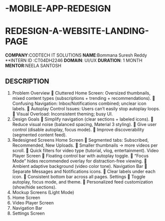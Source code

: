 # -MOBILE-APP-REDESIGN

# REDESIGN-A-WEBSITE-LANDING-PAGE

**COMPANY**:CODTECH IT SOLUTIONS
**NAME**:Bommana Suresh Reddy
**INTERN ID :CT04DH2246
**DOMAIN**: UI/UX
**DURATION**: 1 MONTH
**MENTOR**:NEELA SANTOSH

## DESCRIPTION

1. Problem Overview 
 Cluttered Home Screen: Oversized thumbnails, mixed content types (subscriptions + 
trending + recommendations). 
 Confusing Navigation: Inbox/Notifications combined; unclear icon labels. 
 Autoplay Control Issues: Users can’t easily stop autoplay loops. 
 Visual Overload: Inconsistent theming; busy UI. 
2. Design Goals 
 Simplify navigation (clear sections + labeled icons). 
 Reduce visual noise (balanced spacing, Material 3 styling). 
 Give user control (disable autoplay, focus mode). 
 Improve discoverability (segmented content feed). 
3. Redesigned Screens 
Home Screen 
 Segmented tabs: Subscribed, Recommended, New Uploads. 
 Smaller thumbnails → more videos per scroll. 
 Quick filters for video type (tutorial, vlog, entertainment). 
Video Player Screen 
 Floating control bar with autoplay toggle. 
 “Focus Mode” hides recommended overlay for distraction-free viewing. 
 Ambient adaptive background (video color tone). 
Navigation Bar 
 Separate Messages and Notifications icons. 
 Clear labels under each icon. 
 Consistent bottom bar across all pages. 
Settings 
 Toggle autoplay, focus mode, and theme. 
 Personalized feed customization (show/hide sections).
5. Mockup Screens (Light Mode)
1. Home Screen 
2. Video Player Screen 
3. Navigation Bar 
4. Settings Screen
